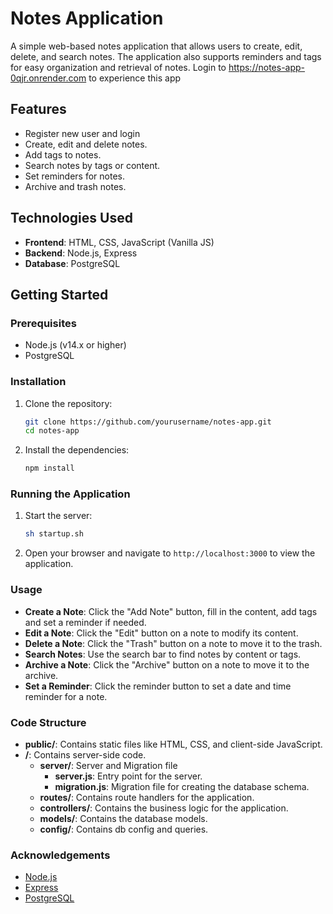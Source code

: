 # Notes Application

A simple web-based notes application that allows users to create, edit, delete, and search notes. The application also supports reminders and tags for easy organization and retrieval of notes.
Login to https://notes-app-0qjr.onrender.com to experience this app

## Features
- Register new user and login
- Create, edit and delete notes.
- Add tags to notes.
- Search notes by tags or content.
- Set reminders for notes.
- Archive and trash notes.

## Technologies Used

- **Frontend**: HTML, CSS, JavaScript (Vanilla JS)
- **Backend**: Node.js, Express
- **Database**: PostgreSQL

## Getting Started

### Prerequisites

- Node.js (v14.x or higher)
- PostgreSQL

### Installation

1. Clone the repository:

    ```bash
    git clone https://github.com/yourusername/notes-app.git
    cd notes-app
    ```

2. Install the dependencies:

    ```bash
    npm install
    ```

### Running the Application

1. Start the server:

    ```bash
    sh startup.sh
    ```

2. Open your browser and navigate to `http://localhost:3000` to view the application.

### Usage

- **Create a Note**: Click the "Add Note" button, fill in the content, add tags and set a reminder if needed.
- **Edit a Note**: Click the "Edit" button on a note to modify its content.
- **Delete a Note**: Click the "Trash" button on a note to move it to the trash.
- **Search Notes**: Use the search bar to find notes by content or tags.
- **Archive a Note**: Click the "Archive" button on a note to move it to the archive.
- **Set a Reminder**: Click the reminder button to set a date and time reminder for a note.

### Code Structure

- **public/**: Contains static files like HTML, CSS, and client-side JavaScript.
- **/**: Contains server-side code.
  - **server/**: Server and Migration file
    - **server.js**: Entry point for the server.
    - **migration.js**: Migration file for creating the database schema.
  - **routes/**: Contains route handlers for the application.
  - **controllers/**: Contains the business logic for the application.
  - **models/**: Contains the database models.
  - **config/**: Contains db config and queries.

### Acknowledgements

- [Node.js](https://nodejs.org/)
- [Express](https://expressjs.com/)
- [PostgreSQL](https://www.postgresql.org/)

